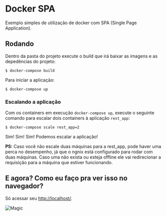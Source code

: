 # Docker SPA

Exemplo simples de utilização de docker com SPA (Single Page Application).

## Rodando

Dentro da pasta do projeto execute o build que irá baixar as imagens e as depedências do projeto:

    $ docker-compose build

Para iniciar a aplicação:

    $ docker-compose up

### Escalando a aplicação

Com os containers em execução `docker-compose up`, execute o seguinte comando para escalar dois containers à aplicação `rest_app`:

    $ docker-compose scale rest_app=2

Sim! Sim! Sim! Podemos escalar a aplicação!

**PS:** Caso você não escale duas máquinas para a rest_app, pode haver uma perca no desempenho, já que o ngnix está configurado para rodar com duas máquinas. Caso uma não exista ou esteja offline ele vai redirecionar a requisição para a máquina que estiver funcionando.

## E agora? Como eu faço pra ver isso no navegador?

Só acessar seu [http://localhost/](http://localhost/).

![Magic](http://www.reactiongifs.com/r/mgc.gif)
